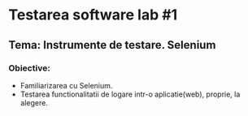 # Testarea software lab #1

## Tema: Instrumente de testare. Selenium

### Obiective:
  - Familiarizarea cu Selenium.
  - Testarea functionalitatii de logare intr-o aplicatie(web), proprie, la alegere.
  
